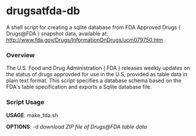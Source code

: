 drugsatfda-db
=============

A shell script for creating a sqlite database from FDA Approved Drugs ( Drugs@FDA ) snapshot data, available at: <http://www.fda.gov/Drugs/InformationOnDrugs/ucm079750.htm> .

### Overview

The U.S. Food and Drug Administration ( FDA ) releases weekly updates on the status of drugs approvded for use in the U.S, provided as table data in plain text format. This script specifies a database schema based on the FDA's table specification and exports a Sqlite database file. 

### Script Usage

__USAGE__: make_fda.sh

__OPTIONS__: -d *download ZIP file of Drugs@FDA table data*